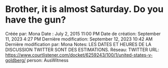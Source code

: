 # Brother, it is almost Saturday. Do you have the gun?

Créée par: Mona
Date : July 2, 2015 11:00 PM
Date de création: September 11, 2023 4:27 PM
Dernière modification: September 12, 2023 10:42 AM
Dernière modification par: Mona
Notes: LES DATES ET HEURES DE LA DISCUSSION TWITTER SONT DES ESTIMATIONS.
Réseau: TWITTER
URL: https://www.courtlistener.com/docket/6259243/100/1/united-states-v-goldberg/
person: AusWitness